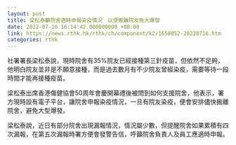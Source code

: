 ```yaml
---
layout: post
title: 梁松泰籲院舍適時申報染疫情況　以便搬離院友免大爆發
date: 2022-07-16 16:14:42.000000000 +08:00
link: https://news.rthk.hk/rthk/ch/component/k2/1658052-20220716.htm
categories: rthk
---
```


社署署長梁松泰說，現時院舍有35%院友已經接種第三針疫苗，但依然不足夠，他明白院友並非是不願意接種，而是過去數月有不少院友曾經染疫，需要等待一段時間才能再接種疫苗。

梁松泰出席香港傷健協會50周年會慶開幕禮後被問到如何支援院舍，他表示，署方現時設有電子平台，讓院舍申報染疫情況，一旦有院友染疫，便會安排儘快搬離院舍，避免大型爆發。

梁松泰說，近日有部分院舍出現漏報情況，情況屬少數，但提醒院舍如果累積有四次漏報，在第五次漏報時署方便會發警告信，呼籲院舍負責人及員工應適時申報。
